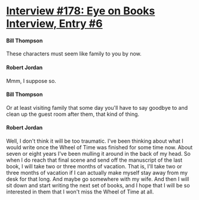 # [Interview #178: Eye on Books Interview, Entry #6](https://www.theoryland.com/intvmain.php?i=178#6)

#### Bill Thompson

These characters must seem like family to you by now.

#### Robert Jordan

Mmm, I suppose so.

#### Bill Thompson

Or at least visiting family that some day you'll have to say goodbye to and clean up the guest room after them, that kind of thing.

#### Robert Jordan

Well, I don't think it will be too traumatic. I've been thinking about what I would write once the Wheel of Time was finished for some time now. About seven or eight years I've been mulling it around in the back of my head. So when I do reach that final scene and send off the manuscript of the last book, I will take two or three months of vacation. That is, I'll take two or three months of vacation if I can actually make myself stay away from my desk for that long. And maybe go somewhere with my wife. And then I will sit down and start writing the next set of books, and I hope that I will be so interested in them that I won't miss the Wheel of Time at all.

